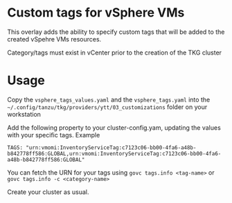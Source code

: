 # Custom tags for vSphere VMs

This overlay adds the ability to specify custom tags that will be added to the created vSpehre VMs resources. 

Category/tags must exist in vCenter prior to the creation of the TKG cluster


# Usage 

Copy the `vsphere_tags_values.yaml` and the `vsphere_tags.yaml` into the `~/.config/tanzu/tkg/providers/ytt/03_customizations` folder on your workstation

Add the following property to your cluster-config.yam, updating the values with your specific tags.
Example
```
TAGS: "urn:vmomi:InventoryServiceTag:c7123c06-bb00-4fa6-a48b-b842778ff586:GLOBAL,urn:vmomi:InventoryServiceTag:c7123c06-bb00-4fa6-a48b-b842778ff586:GLOBAL"
```
You can fetch the URN for your tags using `govc tags.info <tag-name>` or `govc tags.info -c <category-name>`

Create your cluster as usual.